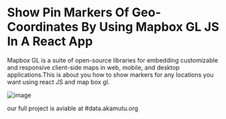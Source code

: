 # Show Pin Markers Of Geo-Coordinates By Using Mapbox GL JS In A React App

Mapbox GL is a suite of open-source libraries for embedding customizable and responsive client-side maps in web, mobile, and desktop applications.This is about you how to show markers for any locations you want using react JS and map box gl.


![image](https://user-images.githubusercontent.com/64302398/124383398-d725c700-dce9-11eb-947d-ae7989c12c1a.png)


our full project is aviable at #data.akamutu.org




